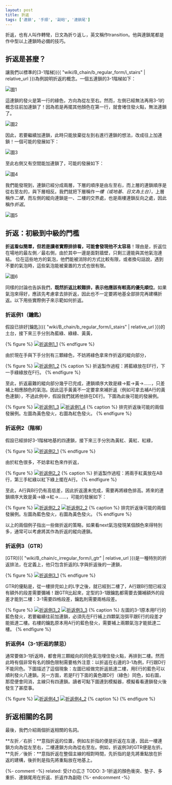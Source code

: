 ```yaml
---
layout: post
title: 折返
tags: ['連鎖', '手順', '副砲', '連鎖尾']
---
```


折返，也有人叫作轉彎，日文為折り返し，英文稱作transition。他與連鎖尾都是作中型以上連鎖時必備的技巧。

## 折返是甚麼？

讓我們以標準的[3-1階梯]({{ "wiki/B_chain/b_regular_form/i_stairs" | relative_url }})為例說明折返的概念。一個五連鎖的3-1階梯如下：

![圖1](https://i.imgur.com/t8hElDi.png)

這連鎖的發火是第一行的綠色，方向為從左至右。然而，左側已經無法再用3-1的概念往前加連鎖了！因為若是再擺其他顏色在第一行，就會堵住發火點，無法連鎖了。

![圖2](https://i.imgur.com/yResXPP.png)

因此，若要繼續加連鎖，此時只能放棄從左到右進行連鎖的想法，改成往上加連鎖！一個可能的發展如下：

![圖3](https://i.imgur.com/SptTxBN.png)

至此右側又有空間能加連鎖了，可能的發展如下：

![圖4](https://i.imgur.com/sg3RLx8.png)

我們能發現到，連鎖已經分成兩層，下層的順序是由左至右，而上層的連鎖順序是從右至左的，與下層相反。我們就把下層稱作*一樓（或地基、日文為土台）*，上層稱作*二樓*，而左側的縱向連鎖是一、二樓的交界處，也是兩樓連鎖反向之處，因此稱作*折返*。

![圖5](https://i.imgur.com/Gbujhc7.png)

## 折返：初級到中級的門檻

**折返看似簡單，但若是讀者實際排排看，可能會發現他不太容易**！理由是，折返位在場地的最左側／最右側，由於其中一邊是面對牆壁，只剩三邊能與其他氣泡連結。
位在這些地方的氣泡，他們能被消除的方式比較有限，或者換句話說，遇到不要的氣泡時，這些氣泡能被棄置的方式也很有限。

![圖6](https://i.imgur.com/eKBKRuD.png)

同樣的討論也告訴我們，**既然折返比較難排，表示他應該有較高的優先順位**。如果氣泡來得好，應該先考慮拿去排折返，因此也不一定要將地基全部排完再建構折返。以下用些實際例子來示範如何折返。

### 折返例1（鑰匙）

假設已排好[鑰匙]({{ "wiki/B_chain/b_regular_form/i_stairs" | relative_url }})的土台，接下來三手分別為藍綠、綠綠、黃黃，

{% figure %}
[![折返例1_1](https://i.imgur.com/XGNOPJy.jpg)](https://puyonexus.com/chainsim/chain/mKPoZ)
{% endfigure %}

由於現在手與下手分別有三顆綠色，不妨將綠色拿來作折返的縱向部分，

{% figure %}
[![折返例1_2](https://i.imgur.com/LKIDZG8.jpg)](https://puyonexus.com/chainsim/chain/J8hY8)
{% caption %}
折返製作過程：將藍綠放在EF行，下一手綠綠放在F行。
{% endfigure %}

至此，折返最難的縱向部分幾乎已完成，連鎖順序大致是綠→藍→黃→……，只差補上相應顏色的氣泡。因此這手黃黃不一定要拿來補折返（例如可拿去補A行的黃色連鎖），不過此例中，假設我們就將他排在DE行。下圖為此後可能的發展例。

{% figure %}
[![折返例1_3](https://i.imgur.com/RReZNju.jpg)](https://puyonexus.com/chainsim/chain/AcbH2)
[![折返例1_4](https://i.imgur.com/QKgsQWu.jpg)](https://puyonexus.com/chainsim/chain/2rQ22)
{% caption %}
排完折返後可能的兩個發展例。左圖為黃色發火，右圖為紅色發火。
{% endfigure %}

### 折返例2（階梯）

假設已經排好3-1階梯地基的四連鎖，接下來三手分別為黃紅、黃紅、紅綠，

{% figure %}
[![折返例2_1](https://i.imgur.com/rwayLYh.jpg)](https://puyonexus.com/chainsim/chain/FQDf5)
{% endfigure %}

由於紅色很多，不妨拿紅色來作折返，

{% figure %}
[![折返例2_2](https://i.imgur.com/F3EZ1Df.jpg)](https://puyonexus.com/chainsim/chain/kcjuE)
{% caption %}
折返製作過程：將兩手紅黃放在AB行，第三手紅綠以紅下綠上擺在A行。
{% endfigure %}

至此，A行與B行仍有高低差，因此折返還未完成，需要再將綠色排高。將來的連鎖順序大致是黃→綠→紅→……，可能的發展如下：

{% figure %}
[![折返例2_2](https://i.imgur.com/SnYpbyG.jpg)](https://puyonexus.com/chainsim/chain/CqZ6U)
[![折返例2_2](https://i.imgur.com/aNxZ6Ak.jpg)](https://puyonexus.com/chainsim/chain/BovKf)
{% caption %}
排完折返後可能的兩個發展例。左圖為藍色發火，右圖為黃色發火。
{% endfigure %}

以上的兩個例子指出一些做折返的策略，如果看next氣泡發現某個顏色來得特別多，通常可以考慮將其作為折返的縱向連鎖。

### 折返例3（GTR）

[GTR]({{ "wiki/B_chain/c_irregular_form/i_gtr" | relative_url }})是一種特別的折返排法，在定義上，他只包含折返的L字與折返後的一連鎖，

{% figure %}
[![折返例3_1](https://i.imgur.com/mrIb5bv.jpg)](https://puyonexus.com/chainsim/chain/LR1Wi)
{% endfigure %}

GTR的優點是，從一樓排完如上的L字之後，就已經到二樓了，A行跟B行間已經沒有額外的段差需要彌補！跟GTR比起來，定型的3-1跟鑰匙都需要去彌補額外的段差才能到二樓：3-1需要四格段差，鑰匙則需要兩格段差。

{% figure %}
[![折返例3_2](https://i.imgur.com/fpbkops.jpg)](https://puyonexus.com/chainsim/chain/ePhLp)
[![折返例3_3](https://i.imgur.com/TmReoIX.jpg)](https://puyonexus.com/chainsim/chain/yVDUT)
{% caption %}
左圖的3-1原本用F行的藍色發火，若要繼續往前加連鎖，必須先在F行補上四顆氣泡弭平跟E行的段差才能抵達二樓。右樓的鑰匙原本用A行的藍色發火，需要補上兩顆氣泡才能抵達二樓。
{% endfigure %}

### 折返例4（3-1折返的禁忌）

通常要做3-1折返時，都會用三顆縱向的同色氣泡埋住發火點，再排到二樓。然而此時有個非常有名的顏色限制需要格外注意：以折返在右邊的3-1為例，F行跟D行不能同色。下圖描述了這個現象：左圖已經做完折返抵達二樓，用E行的藍色可以順利發火八連鎖。另一方面，若是F行下面的黃色跟D行（綠色）同色，如右圖，那麼便會同消，主線只有四連鎖。讀者可點下圖連到模擬器，模擬看看連鎖發火後發生了甚麼事。

{% figure %}
[![折返例4_1](https://i.imgur.com/bJulmi6.jpg)](https://puyonexus.com/chainsim/chain/evFs6)
[![折返例4_2](https://i.imgur.com/IrK0tuw.jpg)](https://puyonexus.com/chainsim/chain/ckGF2)
{% caption %}
{% endfigure %}

## 折返相關的名詞

最後，我們介紹兩個折返相關的名詞。

**左折／右折：**意指折返的位置，例如左折指的便是折返在左邊，因此一樓連鎖方向為從左至右，二樓連鎖方向為從右至左。例如，折返例3的GTR便是左折。
**先折／後折：**意指折返在整個主線的相對時間，先折指的是先將重點放在折返的建構，後折則是指先將重點放在地基上。

{%- comment -%}
related:
受けの広さ
TODO:
3-1折返的顏色衝突、墊子、多重折、連鎖尾用在折返、折返作為副砲
{%- endcomment -%}
